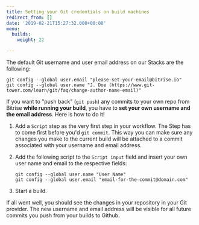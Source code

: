 ```yaml
---
title: Setting your Git credentials on build machines
redirect_from: []
date: '2019-02-21T15:27:32.000+00:00'
menu:
  builds:
    weight: 22

---
```

The default Git username and user email address on our Stacks are the following:

    git config --global user.email "please-set-your-email@bitrise.io"
    git config --global user.name "J. Doe (https://www.git-tower.com/learn/git/faq/change-author-name-email)"

If you want to "push back"  (`git push`) any commits to your own repo from Bitrise **while running your build**, you have to **set your own username and the email address**. Here is how to do it!

1. Add a `Script` step as the very first step in your workflow. The Step has to come first before you'd `git commit`. This way you can make sure any changes you make to the current build will be attached to a commit associated with your username and email address.
2. Add the following script to the `Script input` field and insert your own user name and email to the respective fields:

       git config --global user.name "User Name"
       git config --global user.email "email-for-the-commit@domain.com"
3. Start a build.

If all went well, you should see the changes in your repository in your Git provider. The new username and email address will be visible for all future commits you push from your builds to Github.